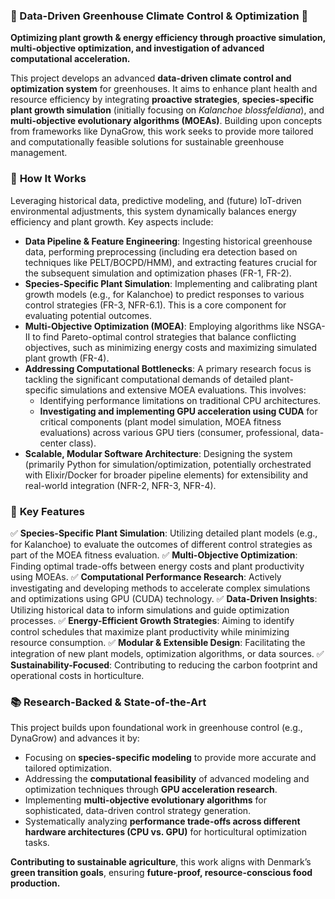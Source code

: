 ### 🌱 Data-Driven Greenhouse Climate Control & Optimization 🌿
**Optimizing plant growth & energy efficiency through proactive simulation, multi-objective optimization, and investigation of advanced computational acceleration.**

This project develops an advanced **data-driven climate control and optimization system** for greenhouses. It aims to enhance plant health and resource efficiency by integrating **proactive strategies**, **species-specific plant growth simulation** (initially focusing on *Kalanchoe blossfeldiana*), and **multi-objective evolutionary algorithms (MOEAs)**. Building upon concepts from frameworks like DynaGrow, this work seeks to provide more tailored and computationally feasible solutions for sustainable greenhouse management.

### 🔬 **How It Works**
Leveraging historical data, predictive modeling, and (future) IoT-driven environmental adjustments, this system dynamically balances energy efficiency and plant growth. Key aspects include:

- **Data Pipeline & Feature Engineering**: Ingesting historical greenhouse data, performing preprocessing (including era detection based on techniques like PELT/BOCPD/HMM), and extracting features crucial for the subsequent simulation and optimization phases (FR-1, FR-2).
- **Species-Specific Plant Simulation**: Implementing and calibrating plant growth models (e.g., for Kalanchoe) to predict responses to various control strategies (FR-3, NFR-6.1). This is a core component for evaluating potential outcomes.
- **Multi-Objective Optimization (MOEA)**: Employing algorithms like NSGA-II to find Pareto-optimal control strategies that balance conflicting objectives, such as minimizing energy costs and maximizing simulated plant growth (FR-4).
- **Addressing Computational Bottlenecks**: A primary research focus is tackling the significant computational demands of detailed plant-specific simulations and extensive MOEA evaluations. This involves:
  - Identifying performance limitations on traditional CPU architectures.
  - **Investigating and implementing GPU acceleration using CUDA** for critical components (plant model simulation, MOEA fitness evaluations) across various GPU tiers (consumer, professional, data-center class).
- **Scalable, Modular Software Architecture**: Designing the system (primarily Python for simulation/optimization, potentially orchestrated with Elixir/Docker for broader pipeline elements) for extensibility and real-world integration (NFR-2, NFR-3, NFR-4).

### 🚀 **Key Features**
✅ **Species-Specific Plant Simulation**: Utilizing detailed plant models (e.g., for Kalanchoe) to evaluate the outcomes of different control strategies as part of the MOEA fitness evaluation.
✅ **Multi-Objective Optimization**: Finding optimal trade-offs between energy costs and plant productivity using MOEAs.
✅ **Computational Performance Research**: Actively investigating and developing methods to accelerate complex simulations and optimizations using GPU (CUDA) technology.
✅ **Data-Driven Insights**: Utilizing historical data to inform simulations and guide optimization processes.
✅ **Energy-Efficient Growth Strategies**: Aiming to identify control schedules that maximize plant productivity while minimizing resource consumption.
✅ **Modular & Extensible Design**: Facilitating the integration of new plant models, optimization algorithms, or data sources.
✅ **Sustainability-Focused**: Contributing to reducing the carbon footprint and operational costs in horticulture.

### 📚 **Research-Backed & State-of-the-Art**
This project builds upon foundational work in greenhouse control (e.g., DynaGrow) and advances it by:
- Focusing on **species-specific modeling** to provide more accurate and tailored optimization.
- Addressing the **computational feasibility** of advanced modeling and optimization techniques through **GPU acceleration research**.
- Implementing **multi-objective evolutionary algorithms** for sophisticated, data-driven control strategy generation.
- Systematically analyzing **performance trade-offs across different hardware architectures (CPU vs. GPU)** for horticultural optimization tasks.

**Contributing to sustainable agriculture**, this work aligns with Denmark’s **green transition goals**, ensuring **future-proof, resource-conscious food production.**
